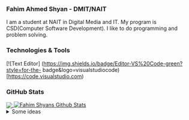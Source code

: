 ### Fahim Ahmed Shyan - DMIT/NAIT

I am a student at NAIT in Digital Media and IT. My program is CSD(Computer Software Development). I like to do programming and problem solving.

### Technologies & Tools
[![Text Editor] (https://img.shields.io/badge/Editor-VS%20Code-green?style=for-the-
badge&logo=visualstudiocode)[https://code.visualstudio.com)



### GitHub Stats

<a href="https://github.com/fshyan/fshyan">
  <img align="center" src="https://github-readme-stats.vercel.app/api/top-langs/?
                           username=fshyan&hide=html&title_color=ffffff&text_color=c9cacc&icon_color=2bbc8
                           a&bg_color=1d1f21" />
</a>  
<a href="https://github.com/fshyan/fshyan">
  <img aling="center" src=https://github-readme-stats.vercel.app/api?
       username=fshyan&show_icons=true&line_height=27&count_private=true&title_color=ffffff&text_color=c9acc&icon_color=2bbc8a&bg_color=1d1f21" alt="Fahim Shyans Github Stats" />
 
  </a>
<details>
  <summary>Some ideas</summary>
  - 🔭 I’m currently working on ...
- 🌱 I’m currently learning ...
- 👯 I’m looking to collaborate on ...
- 🤔 I’m looking for help with ...
- 💬 Ask me about ...
- 📫 How to reach me: ...
- 😄 Pronouns: ...
- ⚡ Fun fact: ...
</details>

<!--
**fshyan/fshyan** is a ✨ _special_ ✨ repository because its `README.md` (this file) appears on your GitHub profile.

Here are some ideas to get you started:

- 🔭 I’m currently working on ...
- 🌱 I’m currently learning ...
- 👯 I’m looking to collaborate on ...
- 🤔 I’m looking for help with ...
- 💬 Ask me about ...
- 📫 How to reach me: ...
- 😄 Pronouns: ...
- ⚡ Fun fact: ...
-->
